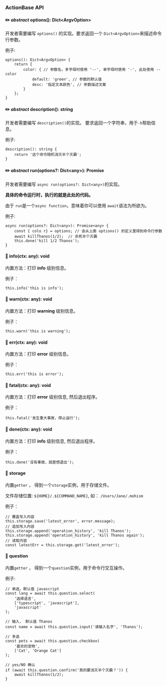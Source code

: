 ### ActionBase API

#### ✏️ *abstract* options(): Dict\<ArgvOption>

开发者需要编写 `options()` 的实现。要求返回一个 `Dict<ArgvOption>`来描述命令行参数。

例子:
	
	options(): Dict<ArgvOption> {
		return {
			color: { // 参数名，多字母时使用 '--', 单字母时使用 '-', 此处使用 --color
				default: 'green', // 参数的默认值
				desc: '指定文本颜色', // 参数描述文案
			}
		};
	} 

#### ✏️ *abstract* description(): string

开发者需要编写 `description()`的实现。 要求返回一个字符串，用于`-h`帮助信息。

例子: 

	description(): string {
		return '这个命令随机消灭半个灭霸';
	}
#### ✏️ *abstract* run(options?: Dict\<any>): Promise<any>

开发者需要编写 `async run(options?: Dict<any>)`的实现。

**具体的命令运行时，执行的就是此处的代码。** 

由于 `run`是一个`async function`，意味着你可以使用 `await`语法为所欲为。

例子: 

	async run(options?: Dict<any>): Promise<any> {
		const { colo r} = options; // 会从上面 options() 的定义里得到命令行参数
		await killThanos(1/2);  // 杀死半个灭霸
		this.done('kill 1/2 Thanos');
	}
#### 🎁 info(ctx: any): void

内置方法：打印 **info** 级别信息。

例子：

	this.info('this is info');	
#### 🎁 warn(ctx: any): void

内置方法：打印 **warning** 级别信息。

例子：

	this.warn('this is warning');	
#### 🎁 err(ctx: any): void

内置方法：打印 **error** 级别信息。

例子：

	this.err('this is error');	
#### 🎁 fatal(ctx: any): void

内置方法：打印 **error** 级别信息, 然后退出程序。

例子：

	this.fatal('发生重大事故，停止运行');	
	
#### 🎁 done(ctx: any): void

内置方法：打印 **info** 级别信息, 然后退出程序。

例子：

	this.done('没有事故，就是想退出');	

	
#### 🎁 storage
内置`getter` ， 得到一个`storage`实例，用于存储文件。

文件存储位置: `${HOME}/.${COMMAND_NAME}`, 如： `/Users/Jane/.mohism`

例子：

	// 覆盖写入内容
	this.storage.save('latest_error', error.message);
	// 追加写入内容
	this.storage.append('operation_history', 'kill Thanos');
	this.storage.append('operation_history', 'kill Thanos again');
	// 读取内容
	const latestErr = this.storage.get('latest_error');

 
#### 🎁 question
内置`getter` ， 得到一个`question`实例，用于命令行交互操作。

例子: 

	// 单选，默认值 javascript
	const lang = await this.question.select(
		'选择语言', 
		['typescript', 'javascript'], 
		'javascript'
	);
	
	// 输入， 默认值 Thanos
	const name = await this.question.input('请输入名字', 'Thanos');
	
	// 多选
	const pets = await this.question.checkbox(
		'喜欢的宠物',
		['Cat', 'Orange Cat']
	);
	
	// yes/NO 确认
	if (await this.question.confirm('真的要消灭半个灭霸？')) {
		await killThanos(1/2);
	}